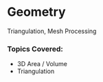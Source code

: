 Geometry 
============
Triangulation, Mesh Processing

### Topics Covered:
  * 3D Area / Volume
  * Triangulation 
  



